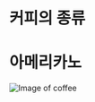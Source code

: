 커피의 종류
===========

# 아메리카노

![Image of coffee](http://image.istarbucks.co.kr/upload/store/skuimg/2015/08/[110563]_20150813222100205.jpg)
